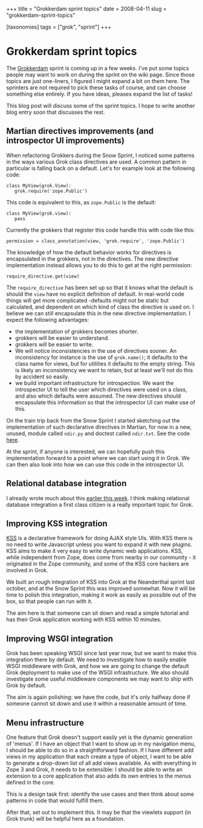 +++
title = "Grokkerdam sprint topics"
date = 2008-04-11
slug = "grokkerdam-sprint-topics"

[taxonomies]
tags = ["grok", "sprint"]
+++

# Grokkerdam sprint topics

The [Grokkerdam](http://wiki.zope.org/grok/GrokkerdamSprint) sprint is
coming up in a few weeks. I've put some topics people may want to work
on during the sprint on the wiki page. Since those topics are just
one-liners, I figured I might expand a bit on them here. The sprinters
are not required to pick these tasks of course, and can choose something
else entirely. If you have ideas, pleases expand the list of tasks!

This blog post will discuss some of the sprint topics. I hope to write
another blog entry soon that discusses the rest.

## Martian directives improvements (and introspector UI improvements)

When refactoring Grokkers during the Snow Sprint, I noticed some
patterns in the ways various Grok class directives are used. A common
pattern in particular is falling back on a default. Let's for example
look at the following code:

    class MyView(grok.View):
       grok.require('zope.Public')

This code is equivalent to this, as `zope.Public` is the default:

    class MyView(grok.view):
       pass

Currently the grokkers that register this code handle this with code
like this:

    permission = class_annotation(view, 'grok.require', 'zope.Public')

The knowledge of how the default behavior works for directives is
encapsulated in the grokkers, not in the directives. The new directive
implementation instead allows you to do this to get at the right
permission:

    require_directive.get(view)

The `require_directive` has been set up so that it knows what the
default is should the `view` have no explicit definition of default. In
real-world code things will get more complicated -defaults might not be
static but calculated, and dependent on which kind of class the
directive is used on. I believe we can still encapsulate this in the new
directive implementation. I expect the following advantages:

- the implementation of grokkers becomes shorter.
- grokkers will be easier to understand.
- grokkers will be easier to write.
- We will notice inconsistencies in the use of directives sooner. An
  inconsistency for instance is the use of `grok.name()`; it defaults to
  the class name for views, but for utilities it defaults to the empty
  string. This is likely an inconsistency we want to retain, but at
  least we'll not do this by accident so easily.
- we build important infrastructure for introspection. We want the
  introspector UI to tell the user which directives were used on a
  class, and also which defaults were assumed. The new directives should
  encapsulate this information so that the introspector UI can make use
  of this.

On the train trip back from the Snow Sprint I started sketching out the
implementation of such declarative directives in Martian, for now in a
new, unused, module called `ndir.py` and doctest called `ndir.txt`. See
the code [here](http://svn.zope.org/martian/trunk/src/martian/).

At the sprint, if anyone is interested, we can hopefully push this
implementation forward to a point where we can start using it in Grok.
We can then also look into how we can use this code in the introspector
UI.

## Relational database integration

I already wrote much about this [earlier this
week](http://faassen.n--tree.net/blog/view/weblog/2008/04/08/0). I think
making relational database integration a first class citizen is a really
important topic for Grok.

## Improving KSS integration

[KSS](http://kssproject.org/) is a declarative framework for doing AJAX
style UIs. With KSS there is no need to write Javascript unless you want
to expand it with new plugins. KSS aims to make it very easy to write
dynamic web applications. KSS, while independent from Zope, does come
from nearby in our community - it originated in the Zope community, and
some of the KSS core hackers are involved in Grok.

We built an rough integration of KSS into Grok at the Neanderthal sprint
last october, and at the Snow Sprint this was improved somewhat. Now it
will be time to polish this integration, making it work as easily as
possible out of the box, so that people can run with it.

The aim here is that someone can sit down and read a simple tutorial and
has their Grok application working with KSS within 10 minutes.

## Improving WSGI integration

Grok has been speaking WSGI since last year now, but we want to make
this integration there by default. We need to investigate how to easily
enable WSGI middleware with Grok, and how we are going to change the
default Grok deployment to make use of the WSGI infrastructure. We also
should investigate some useful middleware components we may want to ship
with Grok by default.

The aim is again polishing: we have the code, but it's only halfway done
if someone cannot sit down and use it within a reasonable amount of
time.

## Menu infrastructure

One feature that Grok doesn't support easily yet is the dynamic
generation of 'menus'. If I have an object that I want to show up in my
navigation menu, I should be able to do so in a straightforward fashion.
If I have different add views in my application that each create a type
of object, I want to be able to generate a drop-down list of all add
views available. As with everything in Zope 3 and Grok, it needs to be
extensible: I should be able to write an extension to a core application
that also adds its own entries to the menus defined in the core.

This is a design task first: identify the use cases and then think about
some patterns in code that would fulfill them.

After that, set out to implement this. It may be that the viewlets
support (in Grok trunk) will be helpful here as a foundation.
